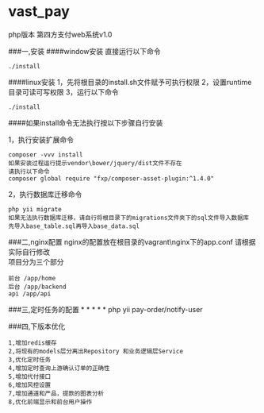 # vast_pay
php版本 第四方支付web系统v1.0    

###一,安装
####window安装
直接运行以下命令
    
    ./install
    
####linux安装
1，先将根目录的install.sh文件赋予可执行权限
2，设置runtime目录可读可写权限
3，运行以下命令

    ./install
    
####如果install命令无法执行按以下步骤自行安装

1，执行安装扩展命令

    composer -vvv install 
    如果安装过程运行提示vendor\bower/jquery/dist文件不存在
    请执行以下命令
    composer global require "fxp/composer-asset-plugin:^1.4.0"

2，执行数据库迁移命令

    php yii migrate
    如果无法执行数据库迁移，请自行将根目录下的migrations文件夹下的sql文件导入数据库
    先导入base_table.sql再导入base_data.sql   
    
    
###二,nginx配置
nginx的配置放在根目录的vagrant\nginx下的app.conf 请根据实际自行修改<br>
项目分为三个部分

    前台 /app/home
    后台 /app/backend
    api /app/api
    
    
###三,定时任务的配置
    * * * * * php yii pay-order/notify-user
    
###四,下版本优化

    1,增加redis缓存
    2,将现有的models层分离出Repository 和业务逻辑层Service
    3,优化定时任务
    4,增加定时查询上游确认订单的正确性
    5,增加代付接口
    6,增加风控设置
    7,增加通道和产品，提款的图表分析
    8,优化前端显示和前台用户操作